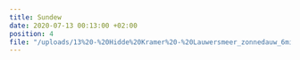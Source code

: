 ```yaml
---
title: Sundew
date: 2020-07-13 00:13:00 +02:00
position: 4
file: "/uploads/13%20-%20Hidde%20Kramer%20-%20Lauwersmeer_zonnedauw_6min_Vol.mp3"
---
```


